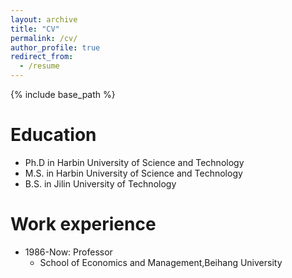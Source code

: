 ```yaml
---
layout: archive
title: "CV"
permalink: /cv/
author_profile: true
redirect_from:
  - /resume
---
```


{% include base_path %}

Education
======
* Ph.D in Harbin University of Science and Technology
* M.S. in Harbin University of Science and Technology
* B.S. in Jilin University of Technology


Work experience
======
* 1986-Now: Professor
  * School of Economics and Management,Beihang University
  
